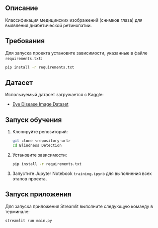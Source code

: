 ## Описание
Классификация медицинских изображений (снимков глаза) для выявления диабетической ретинопатии.

## Требования
Для запуска проекта установите зависимости, указанные в файле `requirements.txt`:
```bash
pip install -r requirements.txt
```

## Датасет
Используемый датасет загружается с Kaggle:
- [Eye Disease Image Dataset](https://www.kaggle.com/datasets/ruhulaminsharif/eye-disease-image-dataset)

## Запуск обучения
1. Клонируйте репозиторий:
   ```bash
   git clone <repository-url>
   cd Blindness Detection
   ```
2. Установите зависимости:
   ```bash
   pip install -r requirements.txt
   ```
3. Запустите Jupyter Notebook `training.ipynb` для выполнения всех этапов проекта.

## Запуск приложения
Для запуска приложения Streamlit выполните следующую команду в терминале:

```bash
streamlit run main.py
```